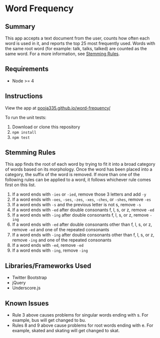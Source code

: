 # Word Frequency

## Summary
This app accepts a text document from the user, counts how often each word is used in it, and reports the top 25 most frequently used. Words with the same root word (for example: talk, talks, talked) are counted as the same word. For a more information, see [Stemming Rules](https://github.com/pooja335/word-frequency#stemming-rules).

## Requirements
- Node >= 4

## Instructions
View the app at [pooja335.github.io/word-frequency/](pooja335.github.io/word-frequency/)

To run the unit tests:

1. Download or clone this repository
2. `npm install`
3. `npm test`

## Stemming Rules
This app finds the root of each word by trying to fit it into a broad category of words based on its morphology. Once the word has been placed into a category, the suffix of the word is removed. If more than one of the following rules can be applied to a word, it follows whichever rule comes first on this list. 

1. If a word ends with `-ies` or `-ied`, remove those 3 letters and add `-y`
2. If a word ends with `-oes`, `-ses`, `-zes`, `-xes`, `-ches`, or `-shes`, remove `-es`
3. If a word ends with `-s` and the previous letter is not s, remove `-s`
4. If a word ends with `-ed` after double consonants f, l, s, or z, remove `-ed`
5. If a word ends with `-ing` after double consonants f, l, s, or z, remove `-ing`
6. If a word ends with `-ed` after double consonants other than f, l, s, or z, remove `-ed` and one of the repeated consonants
7. If a word ends with `-ing` after double consonants other than f, l, s, or z, remove `-ing` and one of the repeated consonants
8. If a word ends with `-ed`, remove `-ed`
9. If a word ends with `-ing`, remove `-ing`

## Libraries/Frameworks Used
- Twitter Bootstrap
- jQuery
- Underscore.js

## Known Issues
- Rule 3 above causes problems for singular words ending with s. For example, bus will get changed to bu. 
- Rules 8 and 9 above cause problems for root words ending with e. For example, skated and skating will get changed to skat. 
